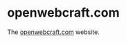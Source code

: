 # openwebcraft.com

The [openwebcraft.com][openwebcraft.com] website.

[openwebcraft.com]: http://openwebcraft.com "openwebcraft.com"